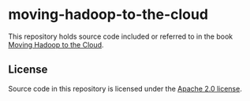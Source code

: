 # moving-hadoop-to-the-cloud

This repository holds source code included or referred to in the book [Moving Hadoop to the Cloud](http://shop.oreilly.com/product/0636920051459.do).

## License

Source code in this repository is licensed under the [Apache 2.0 license](http://www.apache.org/licenses/LICENSE-2.0.html).
